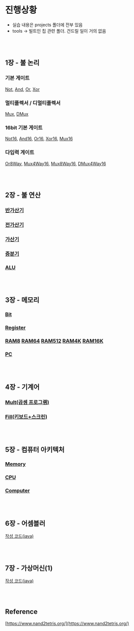# 진행상황

- 실습 내용은 projects 폴더에 전부 있음
- tools -> 빌트인 칩 관련 폴더. 건드릴 일이 거의 없음  

<br>
<br>

## 1장 - 불 논리
### 기본 게이트
[Not](./projects/01/Not.hdl), 
[And](./projects/01/And.hdl), 
[Or](./projects/01/Or.hdl), 
[Xor](./projects/01/Xor.hdl)

### 멀티플렉서 / 디멀티플렉서
[Mux](./projects/01/Mux.hdl), 
[DMux](./projects/01/DMux.hdl)

### 16bit 기본 게이트
[Not16](./projects/01/Not16.hdl),
[And16](./projects/01/And16.hdl), 
[Or16](./projects/01/Or.hdl), 
[Xor16](./projects/01/Xor16.hdl), 
[Mux16](./projects/01/Mux16.hdl)

### 다입력 게이트
[Or8Way](./projects/01/Or8Way.hdl), 
[Mux4Way16](./projects/01/Mux4Way16.hdl), 
[Mux8Way16](./projects/01/Mux8Way16.hdl), 
[DMux4Way16](./projects/01/DMux4Way16.hdl)

<br>
<br>


## 2장 - 불 연산
### [반가산기](./projects/02/HalfAdder.hdl)
### [전가산기](./projects/02/FullAdder.hdl)
### [가산기](./projects/02/Add16.hdl)
### [증분기](./projects/02/Inc16.hdl)
### [ALU](./projects/02/ALU.hdl)

<br>
<br>


## 3장 - 메모리
### [Bit](./projects/03/a/Bit.hdl)
### [Register](./projects/03/a/Register.hdl)

### [RAM8](./projects/03/a/RAM8.hdl) [RAM64](./projects/03/a/RAM64.hdl) [RAM512](./projects/03/b/RAM512.hdl) [RAM4K](./projects/03/b/RAM4K.hdl) [RAM16K](./projects/03/b/RAM16K.hdl)

### [PC](./projects/03/a/PC.hdl)

<br>
<br>

## 4장 - 기계어
### [Mult(곱셈 프로그램)](./projects/04/mult/Mult.asm)
### [Fill(키보드+스크린)](./projects/04/fill/Fill.asm)

<br>
<br>

## 5장 - 컴퓨터 아키텍처
### [Memory](./projects/05/Memory.hdl)
### [CPU](./projects/05/CPU.hdl)
### [Computer](./projects/05/Computer.hdl)

<br>
<br>

## 6장 - 어셈블러
[작성 코드(java)](./projects/06/assembler/src)

<br>
<br>

## 7장 - 가상머신(1)
[작성 코드(java)](./projects/07/VMTranslator/src)

<br>
<br>

## Reference
[https://www.nand2tetris.org/](https://www.nand2tetris.org/)
